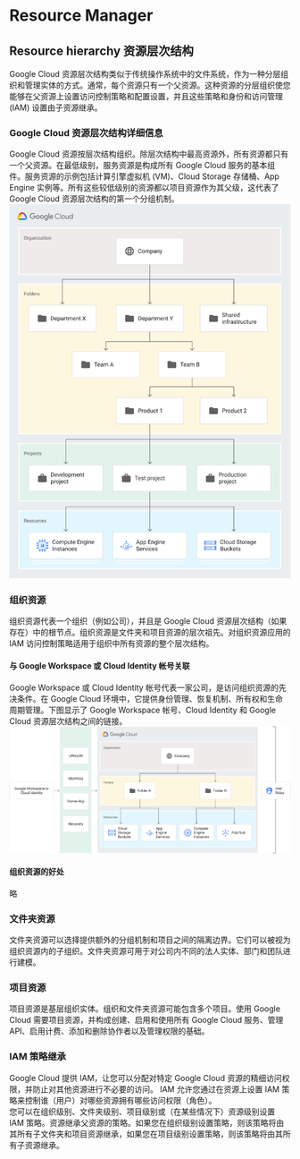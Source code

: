 # Resource Manager
## Resource hierarchy 资源层次结构
Google Cloud 资源层次结构类似于传统操作系统中的文件系统，作为一种分层组织和管理实体的方式。通常，每个资源只有一个父资源。这种资源的分层组织使您能够在父资源上设置访问控制策略和配置设置，并且这些策略和身份和访问管理 (IAM) 设置由子资源继承。

### Google Cloud 资源层次结构详细信息
Google Cloud 资源按层次结构组织。除层次结构中最高资源外，所有资源都只有一个父资源。在最低级别，服务资源是构成所有 Google Cloud 服务的基本组件。服务资源的示例包括计算引擎虚拟机 (VM)、Cloud Storage 存储桶、App Engine 实例等。所有这些较低级别的资源都以项目资源作为其父级，这代表了 Google Cloud 资源层次结构的第一个分组机制。  
![Google Cloud 资源层次结构示例](./images/cloud-hierarchy.svg)

### 组织资源
组织资源代表一个组织（例如公司），并且是 Google Cloud 资源层次结构（如果存在）中的根节点。组织资源是文件夹和项目资源的层次祖先。对组织资源应用的 IAM 访问控制策略适用于组织中所有资源的整个层次结构。

#### 与 Google Workspace 或 Cloud Identity 帐号关联
Google Workspace 或 Cloud Identity 帐号代表一家公司，是访问组织资源的先决条件。在 Google Cloud 环境中，它提供身份管理、恢复机制、所有权和生命周期管理。下图显示了 Google Workspace 帐号、Cloud Identity 和 Google Cloud 资源层次结构之间的链接。  
![与 Google Workspace 或 Cloud Identity 帐号关联](./images/cloud-hierarchy-workspace.svg)

#### 组织资源的好处
略

### 文件夹资源
文件夹资源可以选择提供额外的分组机制和项目之间的隔离边界。它们可以被视为组织资源内的子组织。文件夹资源可用于对公司内不同的法人实体、部门和团队进行建模。

### 项目资源
项目资源是基层组织实体。组织和文件夹资源可能包含多个项目。使用 Google Cloud 需要项目资源，并构成创建、启用和使用所有 Google Cloud 服务、管理 API、启用计费、添加和删除协作者以及管理权限的基础。

### IAM 策略继承
Google Cloud 提供 IAM，让您可以分配对特定 Google Cloud 资源的精细访问权限，并防止对其他资源进行不必要的访问。 IAM 允许您通过在资源上设置 IAM 策略来控制谁（用户）对哪些资源拥有哪些访问权限（角色）。  
您可以在组织级别、文件夹级别、项目级别或（在某些情况下）资源级别设置 IAM 策略。资源继承父资源的策略。如果您在组织级别设置策略，则该策略将由其所有子文件夹和项目资源继承，如果您在项目级别设置策略，则该策略将由其所有子资源继承。